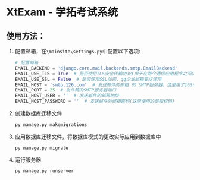 # XtExam - 学拓考试系统

## 使用方法：

1. 配置邮箱，在`\mainsite\settings.py`中配置以下选项:

   ~~~py
   # 配置邮箱
   EMAIL_BACKEND = 'django.core.mail.backends.smtp.EmailBackend'
   EMAIL_USE_TLS = True  # 是否使用TLS安全传输协议(用于在两个通信应用程序之间提供保密性和数据完整性。)
   EMAIL_USE_SSL = False  # 是否使用SSL加密，qq企业邮箱要求使用
   EMAIL_HOST = 'smtp.126.com'  # 发送邮件的邮箱 的 SMTP服务器，这里用了163邮箱
   EMAIL_PORT = 25  # 发件箱的SMTP服务器端口
   EMAIL_HOST_USER = ''  # 发送邮件的邮箱地址
   EMAIL_HOST_PASSWORD = ''  # 发送邮件的邮箱密码(这里使用的是授权码)
   ~~~

2. 创建数据库迁移文件

   ~~~sh
   py mamage.py makemigrations
   ~~~

3. 应用数据库迁移文件，将数据库模式的更改实际应用到数据库中

   ~~~
   py mamage.py migrate
   ~~~

4. 运行服务器

   ~~~sh
   py manage.py runserver
   ~~~

   